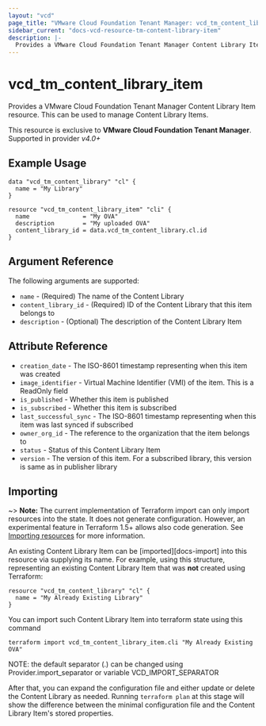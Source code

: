 ```yaml
---
layout: "vcd"
page_title: "VMware Cloud Foundation Tenant Manager: vcd_tm_content_library_item"
sidebar_current: "docs-vcd-resource-tm-content-library-item"
description: |-
  Provides a VMware Cloud Foundation Tenant Manager Content Library Item resource. This can be used to manage Content Library Items.
---
```


# vcd\_tm\_content\_library\_item

Provides a VMware Cloud Foundation Tenant Manager Content Library Item resource. This can be used to manage Content Library Items.

This resource is exclusive to **VMware Cloud Foundation Tenant Manager**. Supported in provider *v4.0+*

## Example Usage

```hcl
data "vcd_tm_content_library" "cl" {
  name = "My Library"
}

resource "vcd_tm_content_library_item" "cli" {
  name               = "My OVA"
  description        = "My uploaded OVA"
  content_library_id = data.vcd_tm_content_library.cl.id
}
```

## Argument Reference

The following arguments are supported:

* `name` - (Required) The name of the Content Library
* `content_library_id` - (Required) ID of the Content Library that this item belongs to
* `description` - (Optional) The description of the Content Library Item

## Attribute Reference

* `creation_date` - The ISO-8601 timestamp representing when this item was created
* `image_identifier` - Virtual Machine Identifier (VMI) of the item. This is a ReadOnly field
* `is_published` - Whether this item is published
* `is_subscribed` - Whether this item is subscribed
* `last_successful_sync` - The ISO-8601 timestamp representing when this item was last synced if subscribed
* `owner_org_id` - The reference to the organization that the item belongs to
* `status` - Status of this Content Library Item
* `version` - The version of this item. For a subscribed library, this version is same as in publisher library 

## Importing

~> **Note:** The current implementation of Terraform import can only import resources into the state. It does not generate
configuration. However, an experimental feature in Terraform 1.5+ allows also code generation.
See [Importing resources][importing-resources] for more information.

An existing Content Library Item can be [imported][docs-import] into this resource via supplying its name.
For example, using this structure, representing an existing Content Library Item that was **not** created using Terraform:

```hcl
resource "vcd_tm_content_library" "cl" {
  name = "My Already Existing Library"
}
```

You can import such Content Library Item into terraform state using this command

```
terraform import vcd_tm_content_library_item.cli "My Already Existing OVA"
```

NOTE: the default separator (.) can be changed using Provider.import_separator or variable VCD_IMPORT_SEPARATOR

After that, you can expand the configuration file and either update or delete the Content Library as needed. Running `terraform plan`
at this stage will show the difference between the minimal configuration file and the Content Library Item's stored properties.

[importing-resources]:https://registry.terraform.io/providers/vmware/vcd/latest/docs/guides/importing_resources